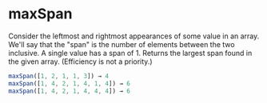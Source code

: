 # maxSpan

Consider the leftmost and rightmost appearances of some value in an array.
We'll say that the "span" is the number of elements between the two inclusive.
A single value has a span of 1. Returns the largest span found in the given array.
  (Efficiency is not a priority.)


```javascript
maxSpan([1, 2, 1, 1, 3]) → 4
maxSpan([1, 4, 2, 1, 4, 1, 4]) → 6
maxSpan([1, 4, 2, 1, 4, 4, 4]) → 6
```
